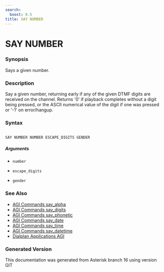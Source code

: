 ```yaml
---
search:
  boost: 0.5
title: SAY NUMBER
---
```


# SAY NUMBER

### Synopsis

Says a given number.

### Description

Say a given number, returning early if any of the given DTMF digits are received on the channel. Returns '0' if playback completes without a digit being pressed, or the ASCII numerical value of the digit if one was pressed or '-1' on error/hangup.<br>


### Syntax


```

SAY NUMBER NUMBER ESCAPE_DIGITS GENDER 
```
##### Arguments


* `number`

* `escape_digits`

* `gender`

### See Also

* [AGI Commands say_alpha](/Asterisk_16_Documentation/API_Documentation/AGI_Commands/say_alpha)
* [AGI Commands say_digits](/Asterisk_16_Documentation/API_Documentation/AGI_Commands/say_digits)
* [AGI Commands say_phonetic](/Asterisk_16_Documentation/API_Documentation/AGI_Commands/say_phonetic)
* [AGI Commands say_date](/Asterisk_16_Documentation/API_Documentation/AGI_Commands/say_date)
* [AGI Commands say_time](/Asterisk_16_Documentation/API_Documentation/AGI_Commands/say_time)
* [AGI Commands say_datetime](/Asterisk_16_Documentation/API_Documentation/AGI_Commands/say_datetime)
* [Dialplan Applications AGI](/Asterisk_16_Documentation/API_Documentation/Dialplan_Applications/AGI)


### Generated Version

This documentation was generated from Asterisk branch 16 using version GIT 